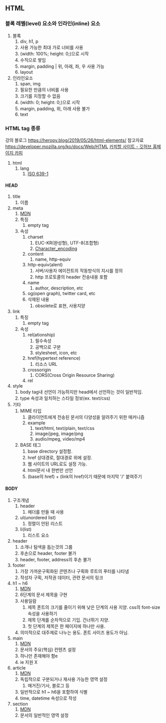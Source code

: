 ## HTML 

### 블록 레벨(level) 요소와 인라인(inline) 요소

1. 블록
   1. div, h1, p
   2. 사용 가능한 최대 가로 너비를 사용
   3. (width: 100%; height: 0;)으로 시작
   4. 수직으로 쌓임
   5. margin, padding | 위, 아래, 좌, 우 사용 가능
   6. layout
2. 인라인요소
   1. span, img
   2. 필요한 만큼의 너비를 사용
   3. 크기를 지정할 수 없음
   4. (width: 0; height: 0;)으로 시작
   5. margin, padding, 위, 아래 사용 불가
   6. text

### HTML tag 종류
강의 블로그
https://heropy.blog/2019/05/26/html-elements/
참고자료
https://developer.mozilla.org/ko/docs/Web/HTML
[카피할 사이트 - 깃허브 홈페이지 카피](https://heropcode.github.io/GitHub-Responsive)

1. html
   1. lang
      1. [ISO 639-1](https://ko.wikipedia.org/wiki/ISO_639-1_%EC%BD%94%EB%93%9C_%EB%AA%A9%EB%A1%9D)

#### HEAD
1. title
   1. 이름
2. meta
   1. [MDN](https://developer.mozilla.org/ko/docs/Web/HTML/Element/meta)
   2. 특징
      1. empty tag
   3. 속성
      1. charset
         1. EUC-KR(완성형), UTF-8(조합형)
         2. [Character_encoding](en.wikipedia.org/wiki/Character_encoding)
      2. content
         1. name, http-equiv
      3. http-equiv(alent)
         1. 서버/사용자 에이전트의 작동방식의 지시를 정의
         2. http 프로토콜의 header 전송내용 포함
      4. name
         1. author, description, etc
      5. og(open graph), twitter card, etc
      6. 삭제된 내용
         1. obsolete로 표현, 사용지양
3. link
   1. 특징
      1. empty tag
   2. 속성
      1. rel(ationship)
         1. 필수속성
         2. 공백으로 구분
         3. stylesheet, icon, etc
      2. href(hypertext reference)
         1. 리소스 URL
      3. crossorigin
         1. CORS(Cross Origin Resource Sharing)
      4. rel
4. style
   1. body tag내 선언이 가능하지만 head에서 선언하는 것이 일반적임.
   2. type 속성과 일치하는 스타일 정보(ex. text/css)
5. 기타
   1. MIME 타입
      1. 클라이언트에게 전송된 문서의 다양성을 알려주기 위한 매커니즘
      2. example
         1. text/html, text/plain, text/css
         2. image/jpeg, image/png
         3. audio/mpeg, video/mp4
   2. BASE 태그
      1. base directory 설정함.
      2. href 상대경로, 절대경로 위에 설정.
      3. 웹 사이트의 URL로도 설정 가능.
      4. html문서 내 한번만 선언
      5. (base의 href) + (link의 href)이기 때문에 마지막 '/' 붙여주기

#### BODY
1. 구조개념
   1. header
      1. 헤더를 만들 때 사용
   2. ul(unordered list)
      1. 정렬이 안된 리스트
   3. li(list)
      1. 리스트 요소
2. header
   1. 소개나 탐색을 돕는것의 그룹
   2. 후손으로 header, footer 불가
   3. header, footer, address의 후손 불가
3. footer
   1. 가장 가까운구획화된 콘텐츠나 구획화 루트의 푸터를 나타냄
   2. 작성자 구획, 저작권 데이터, 관련 문서의 링크
4. h1 ~ h6
   1. [MDN](https://developer.mozilla.org/ko/docs/Web/HTML/Element/Heading_Elements)
   2. 6단계의 문서 제목을 구현
   3. 사용일람
      1. 제목 폰트의 크기를 줄이기 위해 낮은 단계의 사용 지양. css의 font-size 속성을 사용하기
      2. 제목 단계를 순차적으로 기입. 건너뛰기 지양.
      3. 첫 단계의 제목은 한 페이지에 하나만 사용.
   4. 의미적으로 대주제로 나누는 용도. 폰트 사이즈 용도가 아님.
5. main
   1. [MDN](https://developer.mozilla.org/ko/docs/Web/HTML/Element/main)
   2. 문서의 주요(핵심) 컨텐츠 설정 
   3. 하나만 존재해야 함e
   4. ie 지원 X
6. article
   1. [MDN](https://developer.mozilla.org/ko/docs/Web/HTML/Element/article)
   2. 독립적으로 구분되거나 재사용 가능한 영역 설정
      1. 매거진/기사, 블로그 등
   3. 일반적으로 h1 ~ h6을 포함하여 식별
   4. time, datetime 속성으로 작성
7. section
   1. [MDN](https://developer.mozilla.org/ko/docs/Web/HTML/Element/section)
   2. 문서의 일반적인 영역 설정


